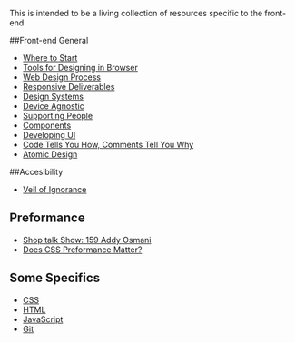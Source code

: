 This is intended to be a living collection of resources specific to the front-end.

##Front-end General
- [Where to Start](http://trentwalton.com/2013/02/07/where-to-start/)
- [Tools for Designing in Browser](http://mrmrs.io/writing/2015/09/25/tools-for-designing-in-the-browser/)
- [Web Design Process](http://mrmrs.io/writing/2015/08/10/designing-for-the-web/)
- [Responsive Deliverables](http://daverupert.com/2013/04/responsive-deliverables/)
- [Design Systems](http://mrmrs.io/writing/2015/10/06/design-systems/)
- [Device Agnostic](http://trentwalton.com/2014/03/10/device-agnostic/)
- [Supporting People](http://mrmrs.io/writing/2015/09/01/supporting-people/)
- [Components](http://jxnblk.com/writing/posts/components/)
- [Developing UI](http://mrmrs.io/writing/2016/04/21/developing-ui/)
- [Code Tells You How, Comments Tell You Why](https://blog.codinghorror.com/code-tells-you-how-comments-tell-you-why/)
- [Atomic Design](http://atomicdesign.bradfrost.com/)

##Accesibility
- [Veil of Ignorance](http://mrmrs.io/writing/2016/03/23/the-veil-of-ignorance/)


## Preformance
- [Shop talk Show: 159 Addy Osmani](http://shoptalkshow.com/episodes/159-with-addy-osmani/)
- [Does CSS Preformance Matter?](http://mrmrs.io/writing/2014/12/18/caring/)

## Some Specifics
- [CSS](/css/README.md)
- [HTML](/html/README.md)
- [JavaScript](/js/README.md)
- [Git](/git/README.md)
